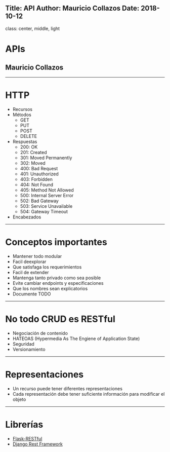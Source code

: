 Title: API
Author: Mauricio Collazos
Date: 2018-10-12
![]()
---
class: center, middle, light
# APIs
## Mauricio Collazos

---
# HTTP
  - Recursos
  - Métodos
    - GET
    - PUT
    - POST
    - DELETE
  - Respuestas
    - 200: OK
    - 201: Created
    - 301: Moved Permanently
    - 302: Moved
    - 400: Bad Request
    - 401: Unauthorized
    - 403: Forbidden
    - 404: Not Found
    - 405: Method Not Allowed
    - 500: Internal Server Error
    - 502: Bad Gateway
    - 503: Service Unavailable
    - 504: Gateway Timeout
  - Encabezados
---
# Conceptos importantes
- Mantener todo modular
- Facil deexplorar
- Que satisfaga los requerimientos
- Facil de extender
- Mantenga tanto privado como sea posible
- Evite cambiar endpoints y especificaciones
- Que los nombres sean explicatorios
- Documente TODO
---
# No todo CRUD es RESTful
- Negociación de contenido
- HATEOAS (Hypermedia As The Engiene of Application State)
- Seguridad
- Versionamiento
---
# Representaciones
- Un recurso puede tener diferentes representaciones
- Cada representación debe tener suficiente información para modificar el objeto
---
# Librerías

- [Flask-RESTful](https://flask-restful.readthedocs.io/en/latest/)
- [Django Rest Framework](https://www.django-rest-framework.org/)

